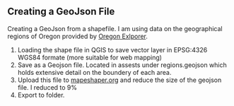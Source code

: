 ## Creating a GeoJson File
Creating a GeoJson from a shapefile. I am using data on the geographical regions of Oregon provided by [Oregon Exlporer][].
1. Loading the shape file in QGIS to save vector layer in EPSG:4326 WGS84 formate (more suitable for web mapping)
2. Save as a Geojson file. Located in assests under regions.geojson which holds extensive detail on the boundery of each area.
3. Upload this file to [mapeshaper.org][] and reduce the size of the geojson file. I reduced to 9%
4. Export to folder.





[Oregon Exlporer]: https://oregonexplorer.info
[mapeshaper.org]: https://mapshaper.org
